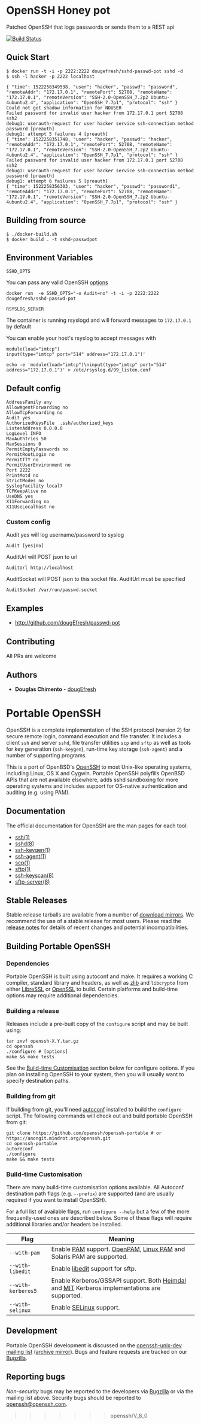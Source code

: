 # OpenSSH Honey pot

Patched OpenSSH that logs passwords or sends them to a REST api

[![Build Status][ci-img]][ci]


## Quick Start

```shell
$ docker run -t -i -p 2222:2222 dougefresh/sshd-passwd-pot sshd -d
$ ssh -l hacker -p 2222 localhost
```


```shell
{ "time": 1522258349538, "user": "hacker", "passwd": "password", "remoteAddr": "172.17.0.1", "remotePort": 52708, "remoteName": "172.17.0.1", "remoteVersion": "SSH-2.0-OpenSSH_7.2p2 Ubuntu-4ubuntu2.4", "application": "OpenSSH_7.7p1", "protocol": "ssh" }
Could not get shadow information for NOUSER
Failed password for invalid user hacker from 172.17.0.1 port 52708 ssh2
debug1: userauth-request for user hacker service ssh-connection method password [preauth]
debug1: attempt 5 failures 4 [preauth]
{ "time": 1522258351748, "user": "hacker", "passwd": "hacker", "remoteAddr": "172.17.0.1", "remotePort": 52708, "remoteName": "172.17.0.1", "remoteVersion": "SSH-2.0-OpenSSH_7.2p2 Ubuntu-4ubuntu2.4", "application": "OpenSSH_7.7p1", "protocol": "ssh" }
Failed password for invalid user hacker from 172.17.0.1 port 52708 ssh2
debug1: userauth-request for user hacker service ssh-connection method password [preauth]
debug1: attempt 6 failures 5 [preauth]
{ "time": 1522258356303, "user": "hacker", "passwd": "password1", "remoteAddr": "172.17.0.1", "remotePort": 52708, "remoteName": "172.17.0.1", "remoteVersion": "SSH-2.0-OpenSSH_7.2p2 Ubuntu-4ubuntu2.4", "application": "OpenSSH_7.7p1", "protocol": "ssh" }
```


## Building from source

```
$ ./docker-build.sh
$ docker build . -t sshd-passwdpot
```


## Environment Variables

`SSHD_OPTS`

You can pass any valid OpenSSH [options](https://man.openbsd.org/sshd)

```shell
docker run  -e SSHD_OPTS="-o Audit=no" -t -i -p 2222:2222 dougefresh/sshd-passwd-pot
```

`RSYSLOG_SERVER`

The container is running rsyslogd and will forward messages to `172.17.0.1` by default

You can enable your host's rsyslog to accept messages with 

```
module(load="imtcp")
input(type="imtcp" port="514" address="172.17.0.1")'
``` 

```shell
echo -e 'module(load="imtcp")\ninput(type="imtcp" port="514" address="172.17.0.1")' > /etc/rsyslog.d/99_listen.conf
```


## Default config

```
AddressFamily any
AllowAgentForwarding no
AllowTcpForwarding no
Audit yes
AuthorizedKeysFile	.ssh/authorized_keys
ListenAddress 0.0.0.0
LogLevel INFO
MaxAuthTries 50
MaxSessions 0
PermitEmptyPasswords no
PermitRootLogin no
PermitTTY no
PermitUserEnvironment no
Port 2222
PrintMotd no
StrictModes no
SyslogFacility local7
TCPKeepAlive no
UseDNS yes
X11Forwarding no
X11UseLocalhost no
```

### Custom config

Audit yes will log username/password to  syslog

```
Audit [yes|no]
```

AuditUrl will POST json to url

```
AuditUrl http://localhost
```

AuditSocket will POST json to this socket file. AuditUrl must be specified

```
AuditSocket /var/run/passwd.socket
```

## Examples
    
* http://github.com/dougEfresh/passwd-pot


## Contributing
 All PRs are welcome


## Authors

* **Douglas Chimento**  - [dougEfresh](https://github.com/dougEfresh)


[ci-img]: https://travis-ci.org/dougEfresh/sshd-passwd-pot.svg?branch=master
[ci]: https://travis-ci.org/dougEfresh/sshd-passwd-pot

# Portable OpenSSH

OpenSSH is a complete implementation of the SSH protocol (version 2) for secure remote login, command execution and file transfer. It includes a client ``ssh`` and server ``sshd``, file transfer utilities ``scp`` and ``sftp`` as well as tools for key generation (``ssh-keygen``), run-time key storage (``ssh-agent``) and a number of supporting programs.

This is a port of OpenBSD's [OpenSSH](https://openssh.com) to most Unix-like operating systems, including Linux, OS X and Cygwin. Portable OpenSSH polyfills OpenBSD APIs that are not available elsewhere, adds sshd sandboxing for more operating systems and includes support for OS-native authentication and auditing (e.g. using PAM).

## Documentation

The official documentation for OpenSSH are the man pages for each tool:

* [ssh(1)](https://man.openbsd.org/ssh.1)
* [sshd(8)](https://man.openbsd.org/sshd.8)
* [ssh-keygen(1)](https://man.openbsd.org/ssh-keygen.1)
* [ssh-agent(1)](https://man.openbsd.org/ssh-agent.1)
* [scp(1)](https://man.openbsd.org/scp.1)
* [sftp(1)](https://man.openbsd.org/sftp.1)
* [ssh-keyscan(8)](https://man.openbsd.org/ssh-keyscan.8)
* [sftp-server(8)](https://man.openbsd.org/sftp-server.8)

## Stable Releases

Stable release tarballs are available from a number of [download mirrors](https://www.openssh.com/portable.html#downloads). We recommend the use of a stable release for most users. Please read the [release notes](https://www.openssh.com/releasenotes.html) for details of recent changes and potential incompatibilities.

## Building Portable OpenSSH

### Dependencies

Portable OpenSSH is built using autoconf and make. It requires a working C compiler, standard library and headers, as well as [zlib](https://www.zlib.net/) and ``libcrypto`` from either [LibreSSL](https://www.libressl.org/) or [OpenSSL](https://www.openssl.org) to build. Certain platforms and build-time options may require additional dependencies.

### Building a release

Releases include a pre-built copy of the ``configure`` script and may be built using:

```
tar zxvf openssh-X.Y.tar.gz
cd openssh
./configure # [options]
make && make tests
```

See the [Build-time Customisation](#build-time-customisation) section below for configure options. If you plan on installing OpenSSH to your system, then you will usually want to specify destination paths.
 
### Building from git

If building from git, you'll need [autoconf](https://www.gnu.org/software/autoconf/) installed to build the ``configure`` script. The following commands will check out and build portable OpenSSH from git:

```
git clone https://github.com/openssh/openssh-portable # or https://anongit.mindrot.org/openssh.git
cd openssh-portable
autoreconf
./configure
make && make tests
```

### Build-time Customisation

There are many build-time customisation options available. All Autoconf destination path flags (e.g. ``--prefix``) are supported (and are usually required if you want to install OpenSSH).

For a full list of available flags, run ``configure --help`` but a few of the more frequently-used ones are described below. Some of these flags will require additional libraries and/or headers be installed.

Flag | Meaning
--- | ---
``--with-pam`` | Enable [PAM](https://en.wikipedia.org/wiki/Pluggable_authentication_module) support. [OpenPAM](https://www.openpam.org/), [Linux PAM](http://www.linux-pam.org/) and Solaris PAM are supported.
``--with-libedit`` | Enable [libedit](https://www.thrysoee.dk/editline/) support for sftp.
``--with-kerberos5`` | Enable Kerberos/GSSAPI support. Both [Heimdal](https://www.h5l.org/) and [MIT](https://web.mit.edu/kerberos/) Kerberos implementations are supported.
``--with-selinux`` | Enable [SELinux](https://en.wikipedia.org/wiki/Security-Enhanced_Linux) support.

## Development

Portable OpenSSH development is discussed on the [openssh-unix-dev mailing list](https://lists.mindrot.org/mailman/listinfo/openssh-unix-dev) ([archive mirror](https://marc.info/?l=openssh-unix-dev)). Bugs and feature requests are tracked on our [Bugzilla](https://bugzilla.mindrot.org/).

## Reporting bugs

_Non-security_ bugs may be reported to the developers via [Bugzilla](https://bugzilla.mindrot.org/) or via the mailing list above. Security bugs should be reported to [openssh@openssh.com](mailto:openssh.openssh.com).
>>>>>>> openssh/V_8_0
